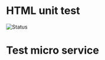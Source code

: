 HTML unit test
=
![Status](https://travis-ci.org/vladimirmezera/htmlunit-tests.svg?branch=master)

Test micro service
==


